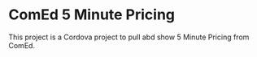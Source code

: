 # ComEd 5 Minute Pricing
This project is a Cordova project to pull abd show 5 Minute Pricing from ComEd.
